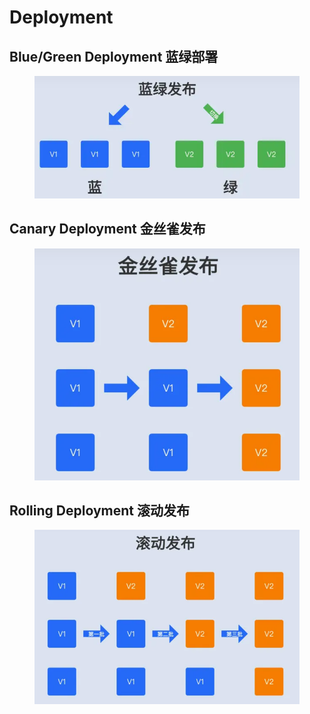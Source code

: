 # Deployment

## **Blue/Green Deployment 蓝绿部署**

<figure><img src="../../.gitbook/assets/image.png" alt=""><figcaption></figcaption></figure>

## Canary Deployment 金丝雀发布 <a href="#h_501209052_2" id="h_501209052_2"></a>

<figure><img src="../../.gitbook/assets/image (3).png" alt=""><figcaption></figcaption></figure>

## Rolling Deployment 滚动发布 <a href="#h-rolling-deployment-vs-canary-deployment" id="h-rolling-deployment-vs-canary-deployment"></a>

<figure><img src="../../.gitbook/assets/image (2).png" alt=""><figcaption></figcaption></figure>
